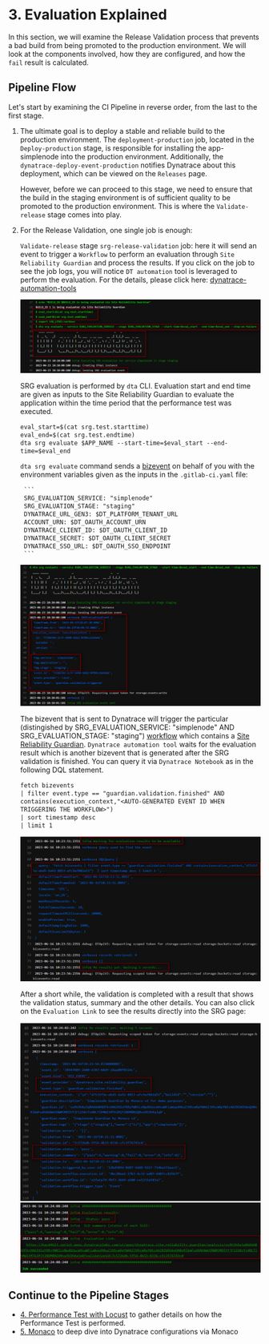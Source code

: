 # 3. Evaluation Explained

In this section, we will examine the Release Validation process that prevents a bad build from being promoted to the production environment. We will look at the components involved, how they are configured, and how the `fail` result is calculated.

## Pipeline Flow

Let's start by examining the CI Pipeline in reverse order, from the last to the first stage.

1. The ultimate goal is to deploy a stable and reliable build to the production environment. The `deployment-production` job, located in the `Deploy-production` stage, is responsible for installing the app-simplenode into the production environment. Additionally, the `dynatrace-deploy-event-production` notifies Dynatrace about this deployment, which can be viewed on the `Releases` page.

   However, before we can proceed to this stage, we need to ensure that the build in the staging environment is of sufficient quality to be promoted to the production environment. This is where the `Validate-release` stage comes into play.

2. For the Release Validation, one single job is enough:
   
   `Validate-release` stage `srg-release-validation` job: here it will send an event to trigger a `Workflow` to perform an evaluation through `Site Reliability Guardian` and process the results. 
   If you click on the job to see the job logs, you will notice `DT automation` tool is leveraged to perform the evaluation. For the details, please click here: [dynatrace-automation-tools](https://github.com/dynatrace-ace/dynatrace-automation-tools/blob/10-feature-poc-srg-execute-evaluation/docs/Site-Reliability-Guardian/SRGAutomation.md)
  
    ![gitlab-cicd](assets/gitlab_cicd_pipeline_success_jobdetails_1.png)
    
     SRG evaluation is performed by `dta` CLI. Evaluation start and end time are given as inputs to the Site Reliability Guardian to evaluate the application within the time period that the performance test was executed.

      ```
      eval_start=$(cat srg.test.starttime)
      eval_end=$(cat srg.test.endtime)
      dta srg evaluate $APP_NAME --start-time=$eval_start --end-time=$eval_end
      ```

     `dta srg evaluate` command sends a [bizevent](https://www.dynatrace.com/support/help/platform-modules/business-analytics/apps/explore-business-events) on behalf of you with the environment variables given as the inputs in the `.gitlab-ci.yaml` file:
    
        ```
        SRG_EVALUATION_SERVICE: "simplenode" 
        SRG_EVALUATION_STAGE: "staging"
        DYNATRACE_URL_GEN3: $DT_PLATFORM_TENANT_URL
        ACCOUNT_URN: $DT_OAUTH_ACCOUNT_URN
        DYNATRACE_CLIENT_ID: $DT_OAUTH_CLIENT_ID
        DYNATRACE_SECRET: $DT_OAUTH_CLIENT_SECRET
        DYNATRACE_SSO_URL: $DT_OAUTH_SSO_ENDPOINT
        ```
   ![gitlab-cicd](assets/gitlab_cicd_pipeline_success_jobdetails_send_event.png)

   The bizevent that is sent to Dynatrace will trigger the particular (distingished by SRG_EVALUATION_SERVICE: "simplenode" AND SRG_EVALUATION_STAGE: "staging") [workflow](../02_Workflow_SRG/README.md#3-create-a-dynatrace-workflow) which contains a [Site Reliability Guardian](../02_Workflow_SRG/README.md#3-create-a-dynatrace-workflow). `Dynatrace automation tool` waits for the evaluation result which is another bizevent that is generated after the SRG validation is finished. You can query it via `Dynatrace Notebook` as in the following DQL statement.

      ```
      fetch bizevents 
      | filter event.type == "guardian.validation.finished" AND contains(execution_context,"<AUTO-GENERATED EVENT ID WHEN TRIGGERING THE WORKFLOW>")
      | sort timestamp desc
      | limit 1
      ```
     
   ![gitlab-cicd](assets/gitlab_cicd_pipeline_success_jobdetails_wait_result_event.png)

   After a short while, the validation is completed with a result that shows the validation status, summary and the other details. You can also click on the `Evaluation Link` to see the results directly into the SRG page: 

      ![gitlab-cicd](assets/gitlab_cicd_pipeline_success_jobdetails_result_event.png)
      ![gitlab-cicd](assets/gitlab_cicd_pipeline_success_jobdetails_final_result.png)


## Continue to the Pipeline Stages
- [4. Performance Test with Locust](../04_Performance_Test/README.md) to gather details on how the Performance Test is performed.
- [5. Monaco](../05_Monaco/README.md) to deep dive into Dynatrace configurations via Monaco
